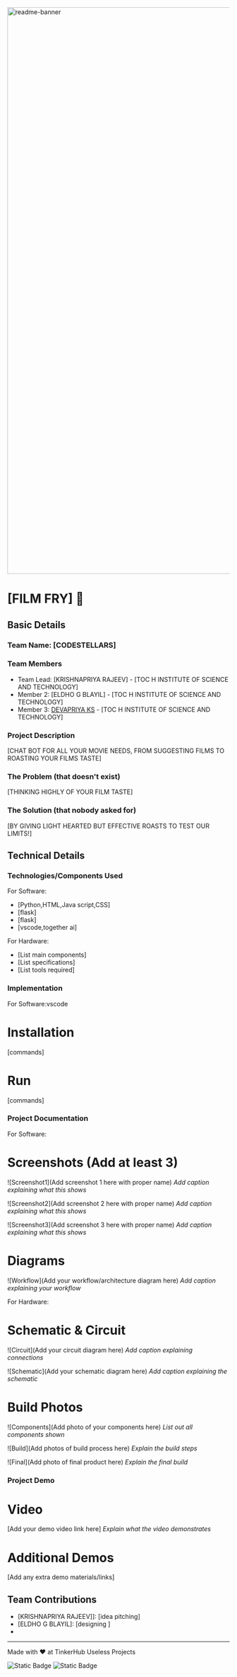 <img width="1280" alt="readme-banner" src="https://github.com/user-attachments/assets/35332e92-44cb-425b-9dff-27bcf1023c6c">

# [FILM FRY] 🎯


## Basic Details
### Team Name: [CODESTELLARS]


### Team Members
- Team Lead: [KRISHNAPRIYA RAJEEV] - [TOC H INSTITUTE OF SCIENCE AND TECHNOLOGY]
- Member 2: [ELDHO G BLAYIL] - [TOC H INSTITUTE OF SCIENCE AND TECHNOLOGY]
- Member 3: [DEVAPRIYA KS] - [TOC H INSTITUTE OF SCIENCE AND TECHNOLOGY]

### Project Description
[CHAT BOT FOR ALL YOUR MOVIE NEEDS, FROM SUGGESTING FILMS TO ROASTING YOUR FILMS TASTE]

### The Problem (that doesn't exist)
[THINKING HIGHLY OF YOUR FILM TASTE]

### The Solution (that nobody asked for)
[BY GIVING LIGHT HEARTED BUT EFFECTIVE ROASTS TO TEST OUR LIMITS!]

## Technical Details
### Technologies/Components Used
For Software:
- [Python,HTML,Java script,CSS]
- [flask]
- [flask]
- [vscode,together ai]

For Hardware:
- [List main components]
- [List specifications]
- [List tools required]

### Implementation
For Software:vscode
# Installation
[commands]

# Run
[commands]

### Project Documentation
For Software:

# Screenshots (Add at least 3)
![Screenshot1](Add screenshot 1 here with proper name)
*Add caption explaining what this shows*

![Screenshot2](Add screenshot 2 here with proper name)
*Add caption explaining what this shows*

![Screenshot3](Add screenshot 3 here with proper name)
*Add caption explaining what this shows*

# Diagrams
![Workflow](Add your workflow/architecture diagram here)
*Add caption explaining your workflow*

For Hardware:

# Schematic & Circuit
![Circuit](Add your circuit diagram here)
*Add caption explaining connections*

![Schematic](Add your schematic diagram here)
*Add caption explaining the schematic*

# Build Photos
![Components](Add photo of your components here)
*List out all components shown*

![Build](Add photos of build process here)
*Explain the build steps*

![Final](Add photo of final product here)
*Explain the final build*

### Project Demo
# Video
[Add your demo video link here]
*Explain what the video demonstrates*

# Additional Demos
[Add any extra demo materials/links]

## Team Contributions
- [KRISHNAPRIYA RAJEEV]]: [idea pitching]
- [ELDHO G BLAYIL]: [designing ]
- [DEVAPRIYA KS]: [coding]

---
Made with ❤️ at TinkerHub Useless Projects 

![Static Badge](https://img.shields.io/badge/TinkerHub-24?color=%23000000&link=https%3A%2F%2Fwww.tinkerhub.org%2F)
![Static Badge](https://img.shields.io/badge/UselessProject--24-24?link=https%3A%2F%2Fwww.tinkerhub.org%2Fevents%2FQ2Q1TQKX6Q%2FUseless%2520Projects)



